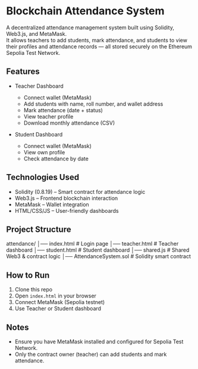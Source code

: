 # Blockchain Attendance System

A decentralized attendance management system built using Solidity, Web3.js, and MetaMask.  
It allows teachers to add students, mark attendance, and students to view their profiles and attendance records — all stored securely on the Ethereum Sepolia Test Network.

## Features
- Teacher Dashboard
  - Connect wallet (MetaMask)
  - Add students with name, roll number, and wallet address
  - Mark attendance (date + status)
  - View teacher profile
  - Download monthly attendance (CSV)

- Student Dashboard
  - Connect wallet (MetaMask)
  - View own profile
  - Check attendance by date
  
## Technologies Used
- Solidity (0.8.19) – Smart contract for attendance logic  
- Web3.js – Frontend blockchain interaction  
- MetaMask – Wallet integration  
- HTML/CSS/JS – User-friendly dashboards  

## Project Structure
attendance/
│── index.html # Login page
│── teacher.html # Teacher dashboard
│── student.html # Student dashboard
│── shared.js # Shared Web3 & contract logic
│── AttendanceSystem.sol # Solidity smart contract

## How to Run
1. Clone this repo  
2. Open `index.html` in your browser  
3. Connect MetaMask (Sepolia testnet)  
4. Use Teacher or Student dashboard  

## Notes
- Ensure you have MetaMask installed and configured for Sepolia Test Network.  
- Only the contract owner (teacher) can add students and mark attendance.  
